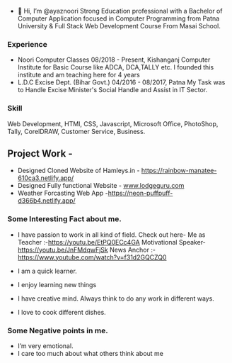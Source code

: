 - 👋 Hi, I’m @ayaznoori
Strong Education professional with a Bachelor of Computer Application focused in Computer Programming from Patna University & Full Stack Web Development Course From Masai School.

### Experience

* Noori Computer Classes
  08/2018 - Present, Kishanganj
   Computer Institute for Basic Course like ADCA, DCA,TALLY etc.
   I founded this institute and am teaching here for 4 years
* L.D.C
  Excise Dept. (Bihar Govt.)
  04/2016 - 08/2017, Patna My Task was to Handle Excise Minister's Social Handle and Assist in IT Sector. 
  
### Skill 
Web Development, HTMl, CSS, Javascript, Microsoft Office, PhotoShop, Tally, CorelDRAW, Customer Service, Business.

## Project Work - 
* Designed Cloned Website of Hamleys.in - https://rainbow-manatee-610ca3.netlify.app/
* Designed Fully functional Website - www.lodgeguru.com
* Weather Forcasting Web App -https://neon-puffpuff-d366b4.netlify.app/

### Some Interesting Fact about me.

* I have passion to work in all kind of field.
Check out here-
Me as Teacher :-https://youtu.be/EtPQ0ECc4GA
Motivational Speaker-https://youtu.be/JnFMdqwFjSk
News Anchor :-https://www.youtube.com/watch?v=f31d2GQCZQ0

* I am a quick learner.
* I enjoy learning new things
* I have creative mind. Always think to do any work in different ways.
* I love to cook different dishes.

### Some Negative points in me.
* I’m very emotional.
* I care too much about what others think about me
